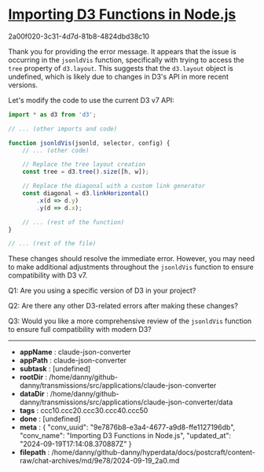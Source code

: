 # [Importing D3 Functions in Node.js](https://claude.ai/chat/9e7876b8-e3a4-4677-a9d8-ffe1127196db)

2a00f020-3c31-4d7d-81b8-4824dbd38c10

 Thank you for providing the error message. It appears that the issue is occurring in the `jsonldVis` function, specifically with trying to access the `tree` property of `d3.layout`. This suggests that the `d3.layout` object is undefined, which is likely due to changes in D3's API in more recent versions.

Let's modify the code to use the current D3 v7 API:

```javascript
import * as d3 from 'd3';

// ... (other imports and code)

function jsonldVis(jsonld, selector, config) {
    // ... (other code)

    // Replace the tree layout creation
    const tree = d3.tree().size([h, w]);

    // Replace the diagonal with a custom link generator
    const diagonal = d3.linkHorizontal()
        .x(d => d.y)
        .y(d => d.x);

    // ... (rest of the function)
}

// ... (rest of the file)
```

These changes should resolve the immediate error. However, you may need to make additional adjustments throughout the `jsonldVis` function to ensure compatibility with D3 v7.

Q1: Are you using a specific version of D3 in your project?

Q2: Are there any other D3-related errors after making these changes?

Q3: Would you like a more comprehensive review of the `jsonldVis` function to ensure full compatibility with modern D3?

---

* **appName** : claude-json-converter
* **appPath** : claude-json-converter
* **subtask** : [undefined]
* **rootDir** : /home/danny/github-danny/transmissions/src/applications/claude-json-converter
* **dataDir** : /home/danny/github-danny/transmissions/src/applications/claude-json-converter/data
* **tags** : ccc10.ccc20.ccc30.ccc40.ccc50
* **done** : [undefined]
* **meta** : {
  "conv_uuid": "9e7876b8-e3a4-4677-a9d8-ffe1127196db",
  "conv_name": "Importing D3 Functions in Node.js",
  "updated_at": "2024-09-19T17:14:08.370887Z"
}
* **filepath** : /home/danny/github-danny/hyperdata/docs/postcraft/content-raw/chat-archives/md/9e78/2024-09-19_2a0.md